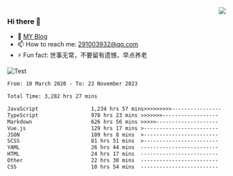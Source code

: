 <img align='right' src='https://github-readme-stats.vercel.app/api?username=niaogege&show_icons=true&theme=radical'/>

### Hi there 👋

- 🌱 [MY Blog](https://bythewayer.com/)
- 📫 How to reach me: 291003932@qq.com
- ⚡ Fun fact:  世事无常，不要留有遗憾，早点养老

![Test](https://github-readme-stats.vercel.app/api/top-langs/?username=niaogege&layout=compact)

<!--START_SECTION:waka-->

```txt
From: 10 March 2020 - To: 23 November 2023

Total Time: 3,282 hrs 27 mins

JavaScript                 1,234 hrs 57 mins>>>>>>>>>----------------   37.62 %
TypeScript                 978 hrs 23 mins >>>>>>>------------------   29.81 %
Markdown                   626 hrs 56 mins >>>>>--------------------   19.10 %
Vue.js                     129 hrs 17 mins >------------------------   03.94 %
JSON                       109 hrs 8 mins  >------------------------   03.33 %
SCSS                       81 hrs 51 mins  >------------------------   02.49 %
YAML                       26 hrs 44 mins  -------------------------   00.81 %
HTML                       24 hrs 17 mins  -------------------------   00.74 %
Other                      22 hrs 30 mins  -------------------------   00.69 %
CSS                        10 hrs 54 mins  -------------------------   00.33 %
```

<!--END_SECTION:waka-->
